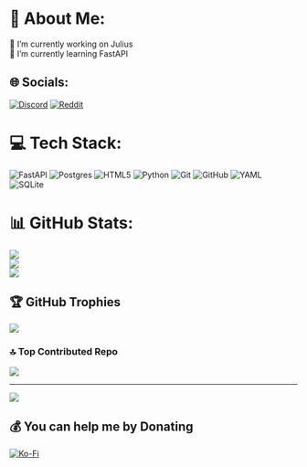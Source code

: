 # 💫 About Me:
🔭 I’m currently working on Julius<br>🌱 I’m currently learning FastAPI


## 🌐 Socials:
[![Discord](https://img.shields.io/badge/Discord-%237289DA.svg?logo=discord&logoColor=white)](https://discord.gg/qRW9cDTqET) [![Reddit](https://img.shields.io/badge/Reddit-%23FF4500.svg?logo=Reddit&logoColor=white)](https://reddit.com/user/Julianwe17) 

# 💻 Tech Stack:
![FastAPI](https://img.shields.io/badge/FastAPI-005571?style=for-the-badge&logo=fastapi) ![Postgres](https://img.shields.io/badge/postgres-%23316192.svg?style=for-the-badge&logo=postgresql&logoColor=white) ![HTML5](https://img.shields.io/badge/html5-%23E34F26.svg?style=for-the-badge&logo=html5&logoColor=white) ![Python](https://img.shields.io/badge/python-3670A0?style=for-the-badge&logo=python&logoColor=ffdd54) ![Git](https://img.shields.io/badge/git-%23F05033.svg?style=for-the-badge&logo=git&logoColor=white) ![GitHub](https://img.shields.io/badge/github-%23121011.svg?style=for-the-badge&logo=github&logoColor=white) ![YAML](https://img.shields.io/badge/yaml-%23ffffff.svg?style=for-the-badge&logo=yaml&logoColor=151515) ![SQLite](https://img.shields.io/badge/sqlite-%2307405e.svg?style=for-the-badge&logo=sqlite&logoColor=white)
# 📊 GitHub Stats:
![](https://github-readme-stats.vercel.app/api?username=Julianwe17&theme=dark&hide_border=false&include_all_commits=true&count_private=false)<br/>
![](https://github-readme-streak-stats.herokuapp.com/?user=Julianwe17&theme=dark&hide_border=false)<br/>
![](https://github-readme-stats.vercel.app/api/top-langs/?username=Julianwe17&theme=dark&hide_border=false&include_all_commits=true&count_private=false&layout=compact)

## 🏆 GitHub Trophies
![](https://github-profile-trophy.vercel.app/?username=Julianwe17&theme=radical&no-frame=false&no-bg=true&margin-w=4)

### 🔝 Top Contributed Repo
![](https://github-contributor-stats.vercel.app/api?username=Julianwe17&limit=5&theme=dark&combine_all_yearly_contributions=true)

---
[![](https://visitcount.itsvg.in/api?id=Julianwe17&icon=0&color=0)](https://visitcount.itsvg.in)

  ## 💰 You can help me by Donating
  [![Ko-Fi](https://img.shields.io/badge/Ko--fi-F16061?style=for-the-badge&logo=ko-fi&logoColor=white)](https://ko-fi.com/juliusbot) 

  
<!-- Proudly created with GPRM ( https://gprm.itsvg.in ) -->